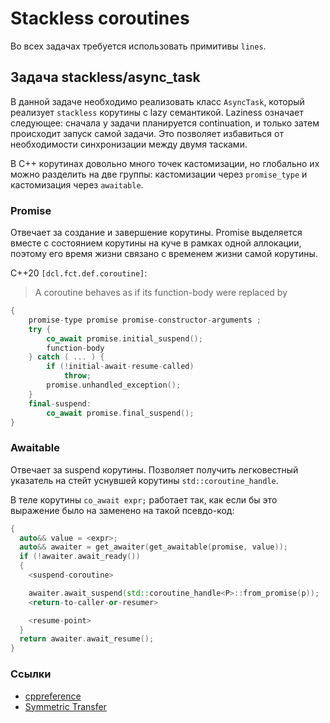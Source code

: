# Stackless coroutines

Во всех задачах требуется использовать примитивы `lines`.

## Задача stackless/async_task

В данной задаче необходимо реализовать класс `AsyncTask`, который реализует `stackless` корутины с lazy семантикой. Laziness означает следующее: сначала у задачи планируется continuation, и только затем происходит запуск самой задачи. Это позволяет избавиться от необходимости синхронизации между двумя тасками.

В C++ корутинах довольно много точек кастомизации, но глобально их можно разделить на две группы: кастомизации через `promise_type` и кастомизация через `awaitable`.

### Promise

Отвечает за создание и завершение корутины. Promise выделяется вместе с состоянием корутины на куче в рамках одной аллокации, поэтому его время жизни связано с временем жизни самой корутины.

C++20 `[dcl.fct.def.coroutine]`:
> A coroutine behaves as if its function-body were replaced by
```cpp
{
    promise-type promise promise-constructor-arguments ;
    try {
        co_await promise.initial_suspend();
        function-body
    } catch ( ... ) {
        if (!initial-await-resume-called)
            throw;
        promise.unhandled_exception();
    }
    final-suspend:
        co_await promise.final_suspend();
}
```

### Awaitable

Отвечает за suspend корутины. Позволяет получить легковестный указатель на стейт уснувшей корутины `std::coroutine_handle`.

В теле корутины `co_await expr;` работает так, как если бы это выражение было на заменено на такой псевдо-код:
```cpp
{
  auto&& value = <expr>;
  auto&& awaiter = get_awaiter(get_awaitable(promise, value));
  if (!awaiter.await_ready())
  {
    <suspend-coroutine>

    awaiter.await_suspend(std::coroutine_handle<P>::from_promise(p));
    <return-to-caller-or-resumer>

    <resume-point>
  }
  return awaiter.await_resume();
}
```

### Ссылки

- [cppreference](https://en.cppreference.com/w/cpp/language/coroutines)
- [Symmetric Transfer](https://lewissbaker.github.io/2020/05/11/understanding_symmetric_transfer)
